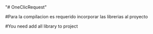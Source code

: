 "# OneClicRequest" 

#Para la compilacion es requerido incorporar las librerias al proyecto

#You need add all library to project